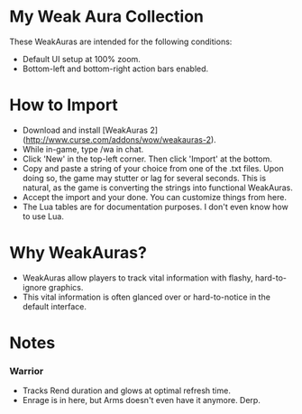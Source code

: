 # My Weak Aura Collection

These WeakAuras are intended for the following conditions:
* Default UI setup at 100% zoom.
* Bottom-left and bottom-right action bars enabled.

# How to Import
* Download and install [WeakAuras 2] (http://www.curse.com/addons/wow/weakauras-2).
* While in-game, type /wa in chat.
* Click 'New' in the top-left corner. Then click 'Import' at the bottom.
* Copy and paste a string of your choice from one of the .txt files. Upon doing so, the game may stutter or lag for several seconds. This is natural, as the game is converting the strings into functional WeakAuras.
* Accept the import and your done. You can customize things from here.
* The Lua tables are for documentation purposes. I don't even know how to use Lua.

# Why WeakAuras?
* WeakAuras allow players to track vital information with flashy, hard-to-ignore graphics.
* This vital information is often glanced over or hard-to-notice in the default interface.

# Notes

### Warrior
* Tracks Rend duration and glows at optimal refresh time.
* Enrage is in here, but Arms doesn't even have it anymore. Derp.
